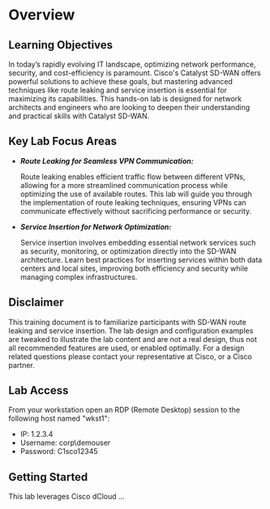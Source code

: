# Overview

## Learning Objectives

In today’s rapidly evolving IT landscape, optimizing network performance, security, and cost-efficiency is paramount. Cisco's Catalyst SD-WAN offers powerful solutions to achieve these goals, but mastering advanced techniques like route leaking and service insertion is essential for maximizing its capabilities. This hands-on lab is designed for network architects and engineers who are looking to deepen their understanding and practical skills with Catalyst SD-WAN.

## Key Lab Focus Areas
- ***Route Leaking for Seamless VPN Communication:***

  Route leaking enables efficient traffic flow between different VPNs, allowing for a more streamlined communication process while optimizing the use of available routes. This lab will guide you through the implementation of route leaking techniques, ensuring VPNs can communicate effectively without sacrificing performance or security.

- ***Service Insertion for Network Optimization:***

  Service insertion involves embedding essential network services such as security, monitoring, or optimization directly into the SD-WAN architecture. Learn best practices for inserting services within both data centers and local sites, improving both efficiency and security while managing complex infrastructures.

## Disclaimer

This training document is to familiarize participants with SD-WAN route leaking and service insertion. The lab design and configuration examples are tweaked to illustrate the lab content and are not a real design, thus not all recommended features are used, or enabled optimally. For a design related questions please contact your representative at Cisco, or a Cisco partner.
## Lab Access

From your workstation open an RDP (Remote Desktop) session to the following host named "wkst1":

- IP: 1.2.3.4
- Username: corp\demouser
- Password: C1sco12345

## Getting Started

This lab leverages Cisco dCloud ...
